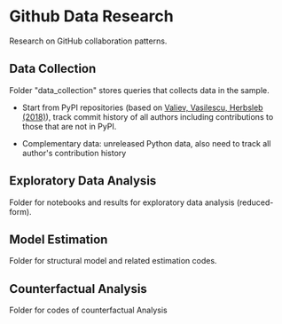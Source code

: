 # Github Data Research
Research on GitHub collaboration patterns.

## Data Collection

Folder "data_collection" stores queries that collects data in the sample. 

- Start from PyPI repositories (based on 
[Valiev, Vasilescu, Herbsleb (2018)](https://zenodo.org/record/1297925#.XrsPQBP0kWo)),
track commit history of all authors including contributions to those that are not in PyPI.

- Complementary data:
	unreleased Python data, also need to track all author's contribution history

## Exploratory Data Analysis

Folder for notebooks and results for exploratory data analysis (reduced-form).

## Model Estimation

Folder for structural model and related estimation codes.

## Counterfactual Analysis

Folder for codes of counterfactual Analysis